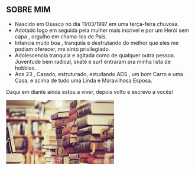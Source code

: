 ## SOBRE MIM 

- Nascido em Osasco no dia 11/03/1997 em uma terça-feira chuvosa.
- Adotado logo em seguida pela mulher mais incrivel e por um Herói sem capa , orgulho em chama-los de Pais.
- Infancia muito boa , tranquila e desfrutando do melhor que eles me podiam oferecer, me sinto privilegiado.
- Adolescencia tranquila e agitada como de qualquer outra pessoa.
Juventude bem radical, skate e surf entraram pra minha lista de hobbies.
- Aos 23 , Casado, estruturado, estudando ADS , um bom Carro e uma Casa, e acima de tudo uma Linda e Maravilhosa Esposa.

Daqui em diante ainda estou a viver, depois volto e escrevo a vocês!

<img src="https://github.com/Renato-Sampaio/teste/blob/main/download.jfif?raw=true">